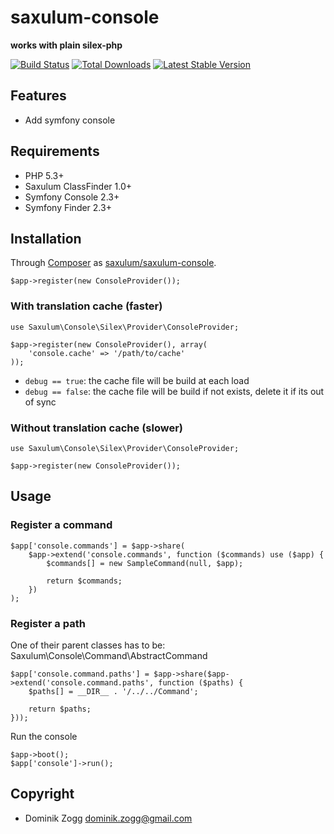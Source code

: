 saxulum-console
===============

**works with plain silex-php**

[![Build Status](https://api.travis-ci.org/saxulum/saxulum-console.png?branch=master)](https://travis-ci.org/saxulum/saxulum-console)
[![Total Downloads](https://poser.pugx.org/saxulum/saxulum-console/downloads.png)](https://packagist.org/packages/saxulum/saxulum-console)
[![Latest Stable Version](https://poser.pugx.org/saxulum/saxulum-console/v/stable.png)](https://packagist.org/packages/saxulum/saxulum-console)

Features
--------

* Add symfony console

Requirements
------------

 * PHP 5.3+
 * Saxulum ClassFinder 1.0+
 * Symfony Console 2.3+
 * Symfony Finder 2.3+

Installation
------------

Through [Composer](http://getcomposer.org) as [saxulum/saxulum-console][1].

``` {.php}
$app->register(new ConsoleProvider());
```
### With translation cache (faster)

```{.php}
use Saxulum\Console\Silex\Provider\ConsoleProvider;

$app->register(new ConsoleProvider(), array(
    'console.cache' => '/path/to/cache'
));
```

* `debug == true`: the cache file will be build at each load
* `debug == false`: the cache file will be build if not exists, delete it if its out of sync

### Without translation cache (slower)

```{.php}
use Saxulum\Console\Silex\Provider\ConsoleProvider;

$app->register(new ConsoleProvider());
```

Usage
-----

### Register a command

``` {.php}
$app['console.commands'] = $app->share(
    $app->extend('console.commands', function ($commands) use ($app) {
        $commands[] = new SampleCommand(null, $app);

        return $commands;
    })
);
```

### Register a path

One of their parent classes has to be: Saxulum\Console\Command\AbstractCommand


``` {.php}
$app['console.command.paths'] = $app->share($app->extend('console.command.paths', function ($paths) {
    $paths[] = __DIR__ . '/../../Command';

    return $paths;
}));
```

Run the console

``` {.php}
$app->boot();
$app['console']->run();
```

Copyright
---------
* Dominik Zogg <dominik.zogg@gmail.com>

[1]: https://packagist.org/packages/saxulum/saxulum-console
